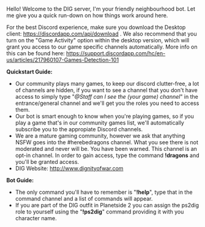 Hello! Welcome to the DIG server, I'm your friendly neighbourhood bot. Let me give you a quick run-down on how things
 work around here.

For the best Discord experience, make sure you download the Desktop client: https://discordapp.com/api/download . We
 also recommend that you turn on the "Game Activity" option within the desktop version, which will grant you access
to our game specific channels automatically. More info on this can be found here:
https://support.discordapp.com/hc/en-us/articles/217960107-Games-Detection-101

__**Quickstart Guide:**__
 - Our community plays many games, to keep our discord clutter-free, a lot of channels are hidden, if you want to see a
 channel that you don't have access to simply type "*@Staff can I see the (your game) channel*" in the entrance/general
 channel and we'll get you the roles you need to access them.
 - Our bot is smart enough to know when you're playing games, so if you play a game that's in our community games list,
 we'll automatically subscribe you to the appropiate Discord channels.
 - We are a mature gaming community, however we ask that anything NSFW goes into the #herebedragons channel. What you
 see there is not moderated and never will be. You have been warned. This channel is an opt-in channel. In order to gain
 access, type the command **!dragons** and you'll be granted access.
 - DIG Website: http://www.dignityofwar.com

__**Bot Guide:**__
 - The only command you'll have to remember is "**!help**", type that in the command channel and a list of commands will
 appear.
 - If you are part of the DIG outfit in Planetside 2 you can assign the ps2dig role to yourself using the "**!ps2dig**"
 command providing it with you character name.
